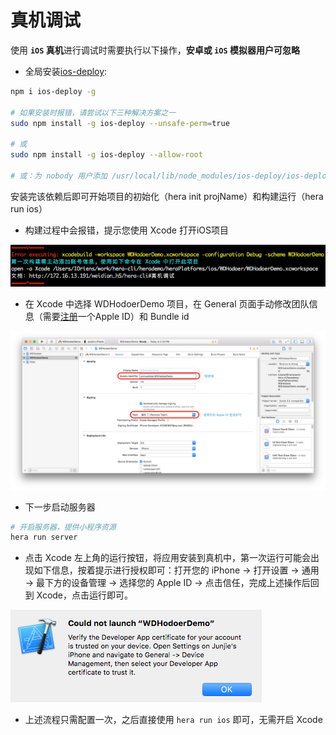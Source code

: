 # 真机调试

使用 **`iOS` 真机**进行调试时需要执行以下操作，**安卓或 `iOS` 模拟器用户可忽略**

- 全局安装[ios-deploy](https://github.com/phonegap/ios-deploy):

```sh
npm i ios-deploy -g

# 如果安装时报错，请尝试以下三种解决方案之一
sudo npm install -g ios-deploy --unsafe-perm=true

# 或
sudo npm install -g ios-deploy --allow-root

# 或：为 nobody 用户添加 /usr/local/lib/node_modules/ios-deploy/ios-deploy 文件的写权限
```

安装完该依赖后即可开始项目的初始化（hera init projName）和构建运行（hera run ios）

- 构建过程中会报错，提示您使用 Xcode 打开iOS项目

![](assets/real-device/team-message-alert.png)

- 在 Xcode 中选择 WDHodoerDemo 项目，在 General 页面手动修改团队信息（需要[注册](https://developer.apple.com/account/)一个Apple ID）和 Bundle id

![](assets/real-device/team-message-after.png)

- 下一步启动服务器

```sh
# 开启服务器，提供小程序资源
hera run server
```

- 点击 Xcode 左上角的运行按钮，将应用安装到真机中，第一次运行可能会出现如下信息，按着提示进行授权即可：打开您的 iPhone -> 打开设置 -> 通用 -> 最下方的设备管理 -> 选择您的 Apple ID -> 点击信任，完成上述操作后回到 Xcode，点击运行即可。

![](assets/real-device/xcode-cert-alert.png)

- 上述流程只需配置一次，之后直接使用 `hera run ios` 即可，无需开启 Xcode
